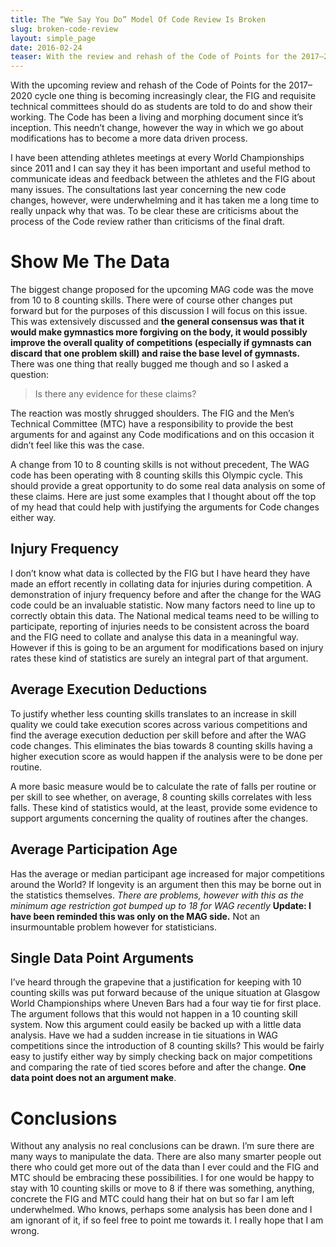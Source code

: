 ```yaml
---
title: The “We Say You Do” Model Of Code Review Is Broken
slug: broken-code-review
layout: simple_page
date: 2016-02-24
teaser: With the review and rehash of the Code of Points for the 2017–2020 cycle one thing is becoming increasingly clear, the FIG and requisite technical committees should do as students are told to do and show their working. The Code has been a living and morphing document since it’s inception. This needn’t change, however the way in which we go about modifications has to become a more data driven process.
---
```


With the upcoming review and rehash of the Code of Points for the 2017–2020 cycle one thing is becoming increasingly clear, the FIG and requisite technical committees should do as students are told to do and show their working. The Code has been a living and morphing document since it’s inception. This needn’t change, however the way in which we go about modifications has to become a more data driven process.

I have been attending athletes meetings at every World Championships since 2011 and I can say they it has been important and useful method to communicate ideas and feedback between the athletes and the FIG about many issues. The consultations last year concerning the new code changes, however, were underwhelming and it has taken me a long time to really unpack why that was. To be clear these are criticisms about the process of the Code review rather than criticisms of the final draft.


# Show Me The Data

The biggest change proposed for the upcoming MAG code was the move from 10 to 8 counting skills. There were of course other changes put forward but for the purposes of this discussion I will focus on this issue. This was extensively discussed and **the general consensus was that it would make gymnastics more forgiving on the body, it would possibly improve the overall quality of competitions (especially if gymnasts can discard that one problem skill) and raise the base level of gymnasts.** There was one thing that really bugged me though and so I asked a question:

> Is there any evidence for these claims?

The reaction was mostly shrugged shoulders. The FIG and the Men’s Technical Committee (MTC) have a responsibility to provide the best arguments for and against any Code modifications and on this occasion it didn’t feel like this was the case.

A change from 10 to 8 counting skills is not without precedent, The WAG code has been operating with 8 counting skills this Olympic cycle. This should provide a great opportunity to do some real data analysis on some of these claims. Here are just some examples that I thought about off the top of my head that could help with justifying the arguments for Code changes either way.

## Injury Frequency

I don’t know what data is collected by the FIG but I have heard they have made an effort recently in collating data for injuries during competition. A demonstration of injury frequency before and after the change for the WAG code could be an invaluable statistic. Now many factors need to line up to correctly obtain this data. The National medical teams need to be willing to participate, reporting of injuries needs to be consistent across the board and the FIG need to collate and analyse this data in a meaningful way. However if this is going to be an argument for modifications based on injury rates these kind of statistics are surely an integral part of that argument.

## Average Execution Deductions

To justify whether less counting skills translates to an increase in skill quality we could take execution scores across various competitions and find the average execution deduction per skill before and after the WAG code changes. This eliminates the bias towards 8 counting skills having a higher execution score as would happen if the analysis were to be done per routine.

A more basic measure would be to calculate the rate of falls per routine or per skill to see whether, on average, 8 counting skills correlates with less falls. These kind of statistics would, at the least, provide some evidence to support arguments concerning the quality of routines after the changes.

## Average Participation Age

Has the average or median participant age increased for major competitions around the World? If longevity is an argument then this may be borne out in the statistics themselves. _There are problems, however with this as the minimum age restriction got bumped up to 18 for WAG recently_ **Update: I have been reminded this was only on the MAG side.** Not an insurmountable problem however for statisticians.

## Single Data Point Arguments

I’ve heard through the grapevine that a justification for keeping with 10 counting skills was put forward because of the unique situation at Glasgow World Championships where Uneven Bars had a four way tie for first place. The argument follows that this would not happen in a 10 counting skill system. Now this argument could easily be backed up with a little data analysis. Have we had a sudden increase in tie situations in WAG competitions since the introduction of 8 counting skills? This would be fairly easy to justify either way by simply checking back on major competitions and comparing the rate of tied scores before and after the change. **One data point does not an argument make**.

# Conclusions

Without any analysis no real conclusions can be drawn. I’m sure there are many ways to manipulate the data. There are also many smarter people out there who could get more out of the data than I ever could and the FIG and MTC should be embracing these possibilities. I for one would be happy to stay with 10 counting skills or move to 8 if there was something, anything, concrete the FIG and MTC could hang their hat on but so far I am left underwhelmed. Who knows, perhaps some analysis has been done and I am ignorant of it, if so feel free to point me towards it. I really hope that I am wrong.